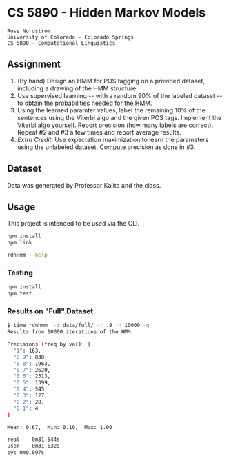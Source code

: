 CS 5890 - Hidden Markov Models
================================

    Ross Nordstrom
    University of Colorado - Colorado Springs
    CS 5890 - Computational Linguistics

## Assignment

1. (By hand) Design an HMM for POS tagging on a provided dataset, including a drawing of the HMM structure.
2. Use supervised learning -- with a random 90% of the labeled dataset -- to obtain the probabilities needed for the HMM.
3. Using the learned paramter values, label the remaining 10% of the sentences using the Viterbi algo and the given POS tags.  Implement the Viterbi algo yourself.  Report precision (how many labels are correct).  Repeat #2 and #3 a few times and report average results.
4. _Extra Credit:_ Use expectation maximization to learn the parameters using the unlabeled dataset. Compute precision as done in #3.

## Dataset
Data was generated by Professor Kalita and the class.

## Usage
This project is intended to be used via the CLI.

```sh
npm install
npm link

rdnHmm --help
```

### Testing
```sh
npm install
npm test
```

### Results on "Full" Dataset

```sh
$ time rdnhmm  -i data/full/ -r .9 -n 10000 -q
Results from 10000 iterations of the HMM:

Precisions (freq by val): {
  "1": 163,
  "0.9": 838,
  "0.8": 1963,
  "0.7": 2620,
  "0.6": 2313,
  "0.5": 1399,
  "0.4": 545,
  "0.3": 127,
  "0.2": 28,
  "0.1": 4
}

Mean: 0.67,  Min: 0.10,  Max: 1.00

real	0m31.544s
user	0m31.632s
sys	0m0.097s
```

